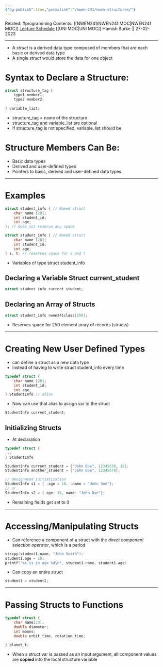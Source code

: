 ```yaml
---
{"dg-publish":true,"permalink":"/nwen-241/nwen-structures/"}
---
```


Related: #programming 
Contents: [[NWEN241/NWEN241 MOC\|NWEN241 MOC]]
[Lecture Schedule](https://ecs.wgtn.ac.nz/Courses/NWEN241_2023T1/LectureSchedule)
[[UNI MOC\|UNI MOC]]
Hamish Burke || 27-02-2023
***

- A *struct* is a derived data type composed of members that are each basic or derived data type
- A single *struct* would store the data for one object

# Syntax to Declare a Structure:

```C
struct structure_tag {
	type1 member1;
	type2 member2;
	...
} variable_list;
```

- structure_tag = name of the structure
- structure_tag and variable_list are optional
- If structure_tag is not specified, variable_list should be

# Structure Members Can Be:

- Basic data types
- Derived and user-defined types
- Pointers to basic, derived and user-defined data types

***

# Examples

```C
struct student_info { // Named struct
	char name [20];
	int student_id;
	int age;
}; // does not reserve any space
```

```C
struct student_info { // Named struct
	char name [20];
	int student_id;
	int age;
} s, t; // reserves space for s and t
```

- Variables of type struct student_info

## Declaring a Variable Struct current_student

```C
struct student_info current_student;
```

## Declaring an Array of Structs

```C
struct student_info nwen241class[250];
```

- Reserves space for 250 element array of records (structs)

***

# Creating New User Defined Types

- can define a struct as a new data type
- Instead of having to write struct student_info every time

```C
typedef struct {
	char name [20];
	int student_id;
	int age;
} StudentInfo // alias
```

- Now can use that alias to assign var to the struct

```C
StudentInfo current_student;
```

## Initializing Structs

- At declaration

```C
typedef struct {
...
} StudentInfo

StudentInfo current_student = {"John Doe", 12345678, 18};
StudentInfo another_student = {"John Doe", 12345678}; 

// Designated Initialization
StudentInfo s1 = { .age = 18, .name = "John Doe"};
// or
StudentInfo s2 = { age: 18, name: "John Doe"};
```

- Remaining fields get set to 0

***

# Accessing/Manipulating Structs

- Can reference a component of a struct with the *direct component selection operator*, which is a period

```C
strcpy(student1.name, "John Smith");
student1.age = 18;
printf("%s is in age %d\n", student1.name, student1.age)
```

- Can copy an entire struct

```C
student1 = student2;
```

***

# Passing Structs to Functions

```C
typedef struct {
	char name[20];
	double diameter;
	int moons;
	double orbit_time, rotation_time;
	
} planet_t;
```

- When a struct var is passed as an input argument, all component values are **copied** into the local structure variable




